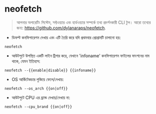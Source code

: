 # neofetch

> আপনার অপারেটিং সিস্টেম, সফ্টওয়্যার এবং হার্ডওয়্যার সম্পর্কে তথ্য প্রদর্শনকারী CLI টুল।
> আরো তথ্যের জন্য: <https://github.com/dylanaraps/neofetch>.

- ডিফল্ট কনফিগারেশন দেখায় এবং এটি তৈরি করে যদি প্রথমবার প্রোগ্রামটি চালানো হয়:

`neofetch`

- আউটপুটে উপস্থিত একটি লাইন ট্রিগার করে, যেখানে 'infoname' কনফিগারেশন ফাইলের ফাংশনের নাম থাকে, যেমন ইতিহাস:

`neofetch --{{enable|disable}} {{infoname}}`

- OS আর্কিটেকচার লুকিয়ে ফেলে/দেখায়:

`neofetch --os_arch {{on|off}}`

- আউটপুটে CPU এর ব্র্যান্ড দেখায়/দেখায় না:

`neofetch --cpu_brand {{on|off}}`
